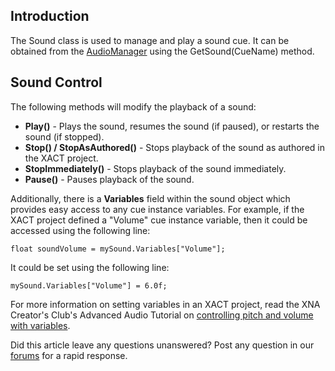 ## Introduction

The Sound class is used to manage and play a sound cue. It can be obtained from the [AudioManager](/frb/docs/index.php?title=FlatRedBall.Audio.AudioManager.md "FlatRedBall.Audio.AudioManager") using the GetSound(CueName) method.

## Sound Control

The following methods will modify the playback of a sound:

-   **Play()** - Plays the sound, resumes the sound (if paused), or restarts the sound (if stopped).
-   **Stop() / StopAsAuthored()** - Stops playback of the sound as authored in the XACT project.
-   **StopImmediately()** - Stops playback of the sound immediately.
-   **Pause()** - Pauses playback of the sound.

Additionally, there is a **Variables** field within the sound object which provides easy access to any cue instance variables. For example, if the XACT project defined a "Volume" cue instance variable, then it could be accessed using the following line:

    float soundVolume = mySound.Variables["Volume"];

It could be set using the following line:

    mySound.Variables["Volume"] = 6.0f;

For more information on setting variables in an XACT project, read the XNA Creator's Club's Advanced Audio Tutorial on [controlling pitch and volume with variables](http://creators.xna.com/Headlines/tutorialscol1/archive/2007/04/26/Advanced-Audio-Tutorial-1_3A00_-Controlling-Pitch-and-Volume-with-Variables.aspx).

Did this article leave any questions unanswered? Post any question in our [forums](/frb/forum/.md) for a rapid response.
